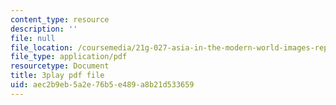 ```yaml
---
content_type: resource
description: ''
file: null
file_location: /coursemedia/21g-027-asia-in-the-modern-world-images-representations-fall-2016/aec2b9eb5a2e76b5e489a8b21d533659_v1pwYnDe7dc.pdf
file_type: application/pdf
resourcetype: Document
title: 3play pdf file
uid: aec2b9eb-5a2e-76b5-e489-a8b21d533659
---
```

